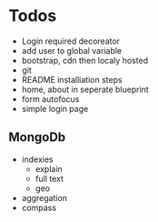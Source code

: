# Todos

- Login required decoreator
- add user to global variable
- bootstrap, cdn then localy hosted
- git
- README installiation steps
- home, about in seperate blueprint
- form autofocus
- simple login page


## MongoDb

- indexies
    - explain
    - full text
    - geo
- aggregation
- compass
